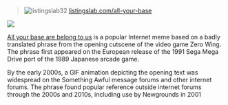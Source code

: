 > ![listingslab32](https://listingslab.com/png/listingslab32.png) [listingslab.com/all-your-base](https://listingslab.com/all-your-base) 

[![](https://data.jsdelivr.com/v1/package/npm/@reduxjs/toolkit/badge)](https://www.jsdelivr.com/package/npm/@reduxjs/toolkit)

[All your base are belong to us](https://en.wikipedia.org/wiki/All_your_base_are_belong_to_us) is a popular Internet meme based on a badly translated phrase from the opening cutscene of the video game Zero Wing. The phrase first appeared on the European release of the 1991 Sega Mega Drive port of the 1989 Japanese arcade game.

By the early 2000s, a GIF animation depicting the opening text was widespread on the Something Awful message forums and other internet forums. The phrase found popular reference outside internet forums through the 2000s and 2010s, including use by Newgrounds in 2001
